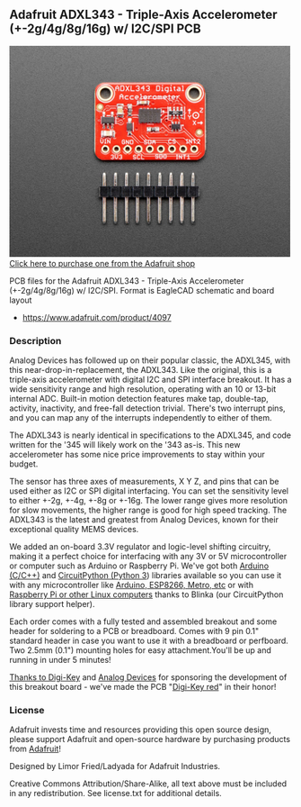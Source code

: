 ## Adafruit ADXL343 - Triple-Axis Accelerometer (+-2g/4g/8g/16g) w/ I2C/SPI PCB

<a href="http://www.adafruit.com/products/4097"><img src="assets/4097.jpg?raw=true" width="500px"><br/>
Click here to purchase one from the Adafruit shop</a>

PCB files for the Adafruit ADXL343 - Triple-Axis Accelerometer (+-2g/4g/8g/16g) w/ I2C/SPI. Format is EagleCAD schematic and board layout
* https://www.adafruit.com/product/4097

### Description

Analog Devices has followed up on their popular classic, the ADXL345, with this near-drop-in-replacement, the ADXL343. Like the original, this is a triple-axis accelerometer with digital I2C and SPI interface breakout. It has a wide sensitivity range and high resolution, operating with an 10 or 13-bit internal ADC. Built-in motion detection features make tap, double-tap, activity, inactivity, and free-fall detection trivial. There's two interrupt pins, and you can map any of the interrupts independently to either of them.

The ADXL343 is nearly identical in specifications to the ADXL345, and code written for the '345 will likely work on the '343 as-is. This new accelerometer has some nice price improvements to stay within your budget.

The sensor has three axes of measurements, X Y Z, and pins that can be used either as I2C or SPI digital interfacing. You can set the sensitivity level to either +-2g, +-4g, +-8g or +-16g. The lower range gives more resolution for slow movements, the higher range is good for high speed tracking. The ADXL343 is the latest and greatest from Analog Devices, known for their exceptional quality MEMS devices.

We added an on-board 3.3V regulator and logic-level shifting circuitry, making it a perfect choice for interfacing with any 3V or 5V microcontroller or computer such as Arduino or Raspberry Pi. We've got both [Arduino (C/C++)](https://learn.adafruit.com/adxl343-breakout-learning-guide/arduino) and [CircuitPython (Python 3](https://learn.adafruit.com/adxl343-breakout-learning-guide/circuitpython)) libraries available so you can use it with any microcontroller like [Arduino, ESP8266, Metro, etc](https://learn.adafruit.com/adxl343-breakout-learning-guide/arduino) or with [Raspberry Pi or other Linux computers](https://learn.adafruit.com/adxl343-breakout-learning-guide/circuitpython) thanks to Blinka (our CircuitPython library support helper).

Each order comes with a fully tested and assembled breakout and some header for soldering to a PCB or breadboard. Comes with 9 pin 0.1" standard header in case you want to use it with a breadboard or perfboard. Two 2.5mm (0.1") mounting holes for easy attachment.You'll be up and running in under 5 minutes!

[Thanks to Digi-Key](https://www.digikey.com/) and [Analog Devices](https://www.analog.com/en/index.html) for sponsoring the development of this breakout board - we've made the PCB "[Digi-Key red](https://www.digikey.com/)" in their honor!

### License

Adafruit invests time and resources providing this open source design, please support Adafruit and open-source hardware by purchasing products from [Adafruit](https://www.adafruit.com)!

Designed by Limor Fried/Ladyada for Adafruit Industries.

Creative Commons Attribution/Share-Alike, all text above must be included in any redistribution. See license.txt for additional details.
